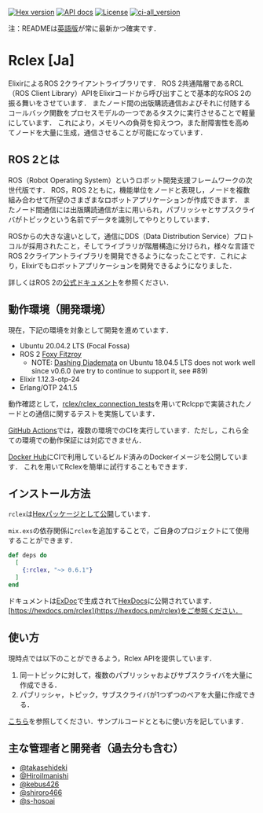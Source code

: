 [![Hex version](https://img.shields.io/hexpm/v/rclex.svg "Hex version")](https://hex.pm/packages/rclex)
[![API docs](https://img.shields.io/hexpm/v/rclex.svg?label=hexdocs "API docs")](https://hexdocs.pm/rclex/readme.html)
[![License](https://img.shields.io/hexpm/l/rclex.svg)](https://github.com/rclex/rclex/blob/main/LICENSE)
[![ci-all_version](https://github.com/rclex/rclex/actions/workflows/ci.yml/badge.svg)](https://github.com/rclex/rclex/actions/workflows/ci.yml)

注：READMEは[英語版](README.md)が常に最新かつ確実です．

# Rclex [Ja]
ElixirによるROS 2クライアントライブラリです．
ROS 2共通階層であるRCL（ROS Client Library）APIをElixirコードから呼び出すことで基本的なROS 2の振る舞いをさせています．
またノード間の出版購読通信およびそれに付随するコールバック関数をプロセスモデルの一つであるタスクに実行させることで軽量にしています．
これにより，メモリへの負荷を抑えつつ，また耐障害性を高めてノードを大量に生成，通信させることが可能になっています．

## ROS 2とは

ROS（Robot Operating System）というロボット開発支援フレームワークの次世代版です．
ROS，ROS 2ともに，機能単位をノードと表現し，ノードを複数組み合わせて所望のさまざまなロボットアプリケーションが作成できます．
またノード間通信には出版購読通信が主に用いられ，パブリッシャとサブスクライバがトピックという名前でデータを識別してやりとりしています．

ROSからの大きな違いとして，通信にDDS（Data Distribution Service）プロトコルが採用されたこと，そしてライブラリが階層構造に分けられ，様々な言語でROS 2クライアントライブラリを開発できるようになったことです．これにより，Elixirでもロボットアプリケーションを開発できるようになりました．

詳しくはROS 2の[公式ドキュメント](https://index.ros.org/doc/ros2/)を参照ください．

## 動作環境（開発環境）

現在，下記の環境を対象として開発を進めています．

- Ubuntu 20.04.2 LTS (Focal Fossa)
- ROS 2 [Foxy Fitzroy](https://docs.ros.org/en/foxy/Releases/Release-Foxy-Fitzroy.html)
  - NOTE: [Dashing Diademata](https://index.ros.org/doc/ros2/Releases/Release-Dashing-Diademata/) on Ubuntu 18.04.5 LTS does not work well since v0.6.0 (we try to continue to support it, see #89)
- Elixir 1.12.3-otp-24
- Erlang/OTP 24.1.5

動作確認として，[rclex/rclex_connection_tests](https://github.com/rclex/rclex_connection_tests)を用いてRclcppで実装されたノードとの通信に関するテストを実施しています．

[GitHub Actions](https://github.com/rclex/rclex/actions)では，複数の環境でのCIを実行しています．ただし，これら全ての環境での動作保証には対応できません．

[Docker Hub](https://hub.docker.com/r/rclex/rclex_docker)にCIで利用しているビルド済みのDockerイメージを公開しています．
これを用いてRclexを簡単に試行することもできます．

## インストール方法

`rclex`は[Hexパッケージとして公開](https://hex.pm/docs/publish)しています．

`mix.exs`の依存関係に`rclex`を追加することで，ご自身のプロジェクトにて使用することができます．

```elixir
def deps do
  [
    {:rclex, "~> 0.6.1"}
  ]
end
```

ドキュメントは[ExDoc](https://github.com/elixir-lang/ex_doc)で生成されて[HexDocs](https://hexdocs.pm)に公開されています．  
[https://hexdocs.pm/rclex](https://hexdocs.pm/rclex)をご参照ください．

## 使い方

現時点では以下のことができるよう，Rclex APIを提供しています．
1. 同一トピックに対して，複数のパブリッシャおよびサブスクライバを大量に作成できる．
2. パブリッシャ，トピック，サブスクライバが1つずつのペアを大量に作成できる．

[こちら](https://github.com/rclex/rclex_examples)を参照してください．サンプルコードとともに使い方を記しています．

## 主な管理者と開発者（過去分も含む）

- [@takasehideki](https://github.com/takasehideki)
- [@HiroiImanishi](https://github.com/HiroiImanishi)
- [@kebus426](https://github.com/kebus426)
- [@shiroro466](https://github.com/shiroro466)
- [@s-hosoai](https://github.com/s-hosoai)
